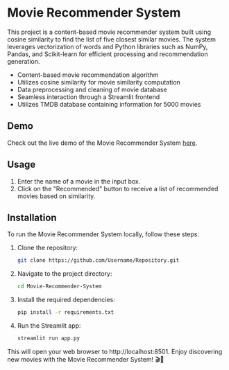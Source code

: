 # Movie Recommender System

This project is a content-based movie recommender system built using cosine similarity to find the list of five closest similar movies. The system leverages vectorization of words and Python libraries such as NumPy, Pandas, and Scikit-learn for efficient processing and recommendation generation.

- Content-based movie recommendation algorithm
- Utilizes cosine similarity for movie similarity computation
- Data preprocessing and cleaning of movie database
- Seamless interaction through a Streamlit frontend
- Utilizes TMDB database containing information for 5000 movies

## Demo

Check out the live demo of the Movie Recommender System [here](https://movie-recommender-system-lvxg.onrender.com/).

## Usage

1. Enter the name of a movie in the input box.
2. Click on the "Recommended" button to receive a list of recommended movies based on similarity.

## Installation

To run the Movie Recommender System locally, follow these steps:

1. Clone the repository:

   ```bash
   git clone https://github.com/Username/Repository.git

2.  Navigate to the project directory:

    ```bash
    cd Movie-Recommender-System

3. Install the required dependencies:

    ```bash
    pip install -r requirements.txt
    
4. Run the Streamlit app:

    ```bash
    streamlit run app.py

This will open your web browser to http://localhost:8501. Enjoy discovering new movies with the Movie Recommender System! 🎬🍿
